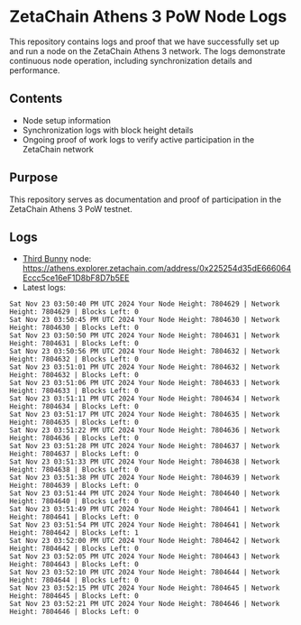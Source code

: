 # ZetaChain Athens 3 PoW Node Logs
This repository contains logs and proof that we have successfully set up and run a node on the ZetaChain Athens 3 network. The logs demonstrate continuous node operation, including synchronization details and performance.

## Contents
- Node setup information
- Synchronization logs with block height details
- Ongoing proof of work logs to verify active participation in the ZetaChain network

## Purpose
This repository serves as documentation and proof of participation in the ZetaChain Athens 3 PoW testnet.

## Logs

- [Third Bunny](https://thirdbunny.xyz/) node: https://athens.explorer.zetachain.com/address/0x225254d35dE666064Eccc5ce16eF1D8bF8D7b5EE
- Latest logs:
```
Sat Nov 23 03:50:40 PM UTC 2024 Your Node Height: 7804629 | Network Height: 7804629 | Blocks Left: 0
Sat Nov 23 03:50:45 PM UTC 2024 Your Node Height: 7804630 | Network Height: 7804630 | Blocks Left: 0
Sat Nov 23 03:50:50 PM UTC 2024 Your Node Height: 7804631 | Network Height: 7804631 | Blocks Left: 0
Sat Nov 23 03:50:56 PM UTC 2024 Your Node Height: 7804632 | Network Height: 7804632 | Blocks Left: 0
Sat Nov 23 03:51:01 PM UTC 2024 Your Node Height: 7804632 | Network Height: 7804632 | Blocks Left: 0
Sat Nov 23 03:51:06 PM UTC 2024 Your Node Height: 7804633 | Network Height: 7804633 | Blocks Left: 0
Sat Nov 23 03:51:11 PM UTC 2024 Your Node Height: 7804634 | Network Height: 7804634 | Blocks Left: 0
Sat Nov 23 03:51:17 PM UTC 2024 Your Node Height: 7804635 | Network Height: 7804635 | Blocks Left: 0
Sat Nov 23 03:51:22 PM UTC 2024 Your Node Height: 7804636 | Network Height: 7804636 | Blocks Left: 0
Sat Nov 23 03:51:28 PM UTC 2024 Your Node Height: 7804637 | Network Height: 7804637 | Blocks Left: 0
Sat Nov 23 03:51:33 PM UTC 2024 Your Node Height: 7804638 | Network Height: 7804638 | Blocks Left: 0
Sat Nov 23 03:51:38 PM UTC 2024 Your Node Height: 7804639 | Network Height: 7804639 | Blocks Left: 0
Sat Nov 23 03:51:44 PM UTC 2024 Your Node Height: 7804640 | Network Height: 7804640 | Blocks Left: 0
Sat Nov 23 03:51:49 PM UTC 2024 Your Node Height: 7804641 | Network Height: 7804641 | Blocks Left: 0
Sat Nov 23 03:51:54 PM UTC 2024 Your Node Height: 7804641 | Network Height: 7804642 | Blocks Left: 1
Sat Nov 23 03:52:00 PM UTC 2024 Your Node Height: 7804642 | Network Height: 7804642 | Blocks Left: 0
Sat Nov 23 03:52:05 PM UTC 2024 Your Node Height: 7804643 | Network Height: 7804643 | Blocks Left: 0
Sat Nov 23 03:52:10 PM UTC 2024 Your Node Height: 7804644 | Network Height: 7804644 | Blocks Left: 0
Sat Nov 23 03:52:15 PM UTC 2024 Your Node Height: 7804645 | Network Height: 7804645 | Blocks Left: 0
Sat Nov 23 03:52:21 PM UTC 2024 Your Node Height: 7804646 | Network Height: 7804646 | Blocks Left: 0
```
